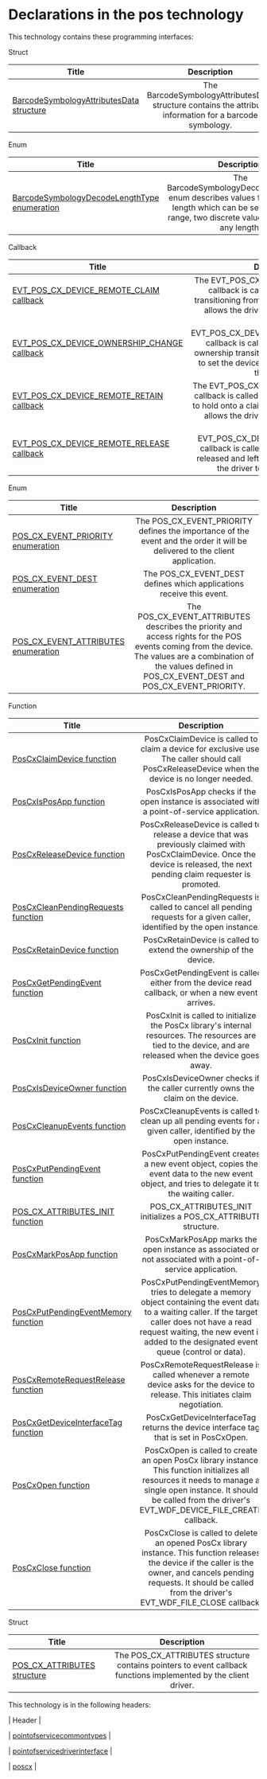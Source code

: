 # Declarations in the pos technology
This technology  contains these programming interfaces:

Struct

| Title        | Description    |
| ------------- |:-------------:|
| [BarcodeSymbologyAttributesData structure](..\pointofservicecommontypes\ns-pointofservicecommontypes--barcodesymbologyattributesdata.md) | The BarcodeSymbologyAttributesData structure contains the attribute information for a barcode symbology. |
Enum

| Title        | Description    |
| ------------- |:-------------:|
| [BarcodeSymbologyDecodeLengthType enumeration](..\pointofservicecommontypes\ne-pointofservicecommontypes--barcodesymbologydecodelengthtype.md) | The BarcodeSymbologyDecodeLengthType enum describes values for the decode length which can be set to support a range, two discrete values, or be set to any length. |
Callback

| Title        | Description    |
| ------------- |:-------------:|
| [EVT_POS_CX_DEVICE_REMOTE_CLAIM callback](..\poscx\nc-poscx-evt-pos-cx-device-remote-claim.md) | The EVT_POS_CX_DEVICE_REMOTE_CLAIM callback is called when the device is transitioning from unclaimed to claimed and allows the driver to do additional work. |
| [EVT_POS_CX_DEVICE_OWNERSHIP_CHANGE callback](..\poscx\nc-poscx-evt-pos-cx-device-ownership-change.md) | The EVT_POS_CX_DEVICE_OWNERSHIP_CHANGE callback is called during the API claim ownership transition. The driver is expected to set the device back to a default state in this routine. |
| [EVT_POS_CX_DEVICE_REMOTE_RETAIN callback](..\poscx\nc-poscx-evt-pos-cx-device-remote-retain.md) | The EVT_POS_CX_DEVICE_REMOTE_RETAIN callback is called whenever PosCx attempts to hold onto a claim on a network device and allows the driver to do additional work. |
| [EVT_POS_CX_DEVICE_REMOTE_RELEASE callback](..\poscx\nc-poscx-evt-pos-cx-device-remote-release.md) | The EVT_POS_CX_DEVICE_REMOTE_RELEASE callback is called whenever the device is released and left with no owner and allows the driver to do additional work. |
Enum

| Title        | Description    |
| ------------- |:-------------:|
| [POS_CX_EVENT_PRIORITY enumeration](..\poscx\ne-poscx--pos-cx-event-priority.md) | The POS_CX_EVENT_PRIORITY defines the importance of the event and the order it will be delivered to the client application. |
| [POS_CX_EVENT_DEST enumeration](..\poscx\ne-poscx--pos-cx-event-dest.md) | The POS_CX_EVENT_DEST defines which applications receive this event. |
| [POS_CX_EVENT_ATTRIBUTES enumeration](..\poscx\ne-poscx--pos-cx-event-attributes.md) | The POS_CX_EVENT_ATTRIBUTES describes the priority and access rights for the POS events coming from the device. The values are a combination of the values defined in POS_CX_EVENT_DEST and POS_CX_EVENT_PRIORITY. |
Function

| Title        | Description    |
| ------------- |:-------------:|
| [PosCxClaimDevice function](..\poscx\nf-poscx-poscxclaimdevice.md) | PosCxClaimDevice is called to claim a device for exclusive use. The caller should call PosCxReleaseDevice when the device is no longer needed. |
| [PosCxIsPosApp function](..\poscx\nf-poscx-poscxisposapp.md) | PosCxIsPosApp checks if the open instance is associated with a point-of-service application. |
| [PosCxReleaseDevice function](..\poscx\nf-poscx-poscxreleasedevice.md) | PosCxReleaseDevice is called to release a device that was previously claimed with PosCxClaimDevice. Once the device is released, the next pending claim requester is promoted. |
| [PosCxCleanPendingRequests function](..\poscx\nf-poscx-poscxcleanpendingrequests.md) | PosCxCleanPendingRequests is called to cancel all pending requests for a given caller, identified by the open instance. |
| [PosCxRetainDevice function](..\poscx\nf-poscx-poscxretaindevice.md) | PosCxRetainDevice is called to extend the ownership of the device. |
| [PosCxGetPendingEvent function](..\poscx\nf-poscx-poscxgetpendingevent.md) | PosCxGetPendingEvent is called either from the device read callback, or when a new event arrives. |
| [PosCxInit function](..\poscx\nf-poscx-poscxinit.md) | PosCxInit is called to initialize the PosCx library's internal resources. The resources are tied to the device, and are released when the device goes away. |
| [PosCxIsDeviceOwner function](..\poscx\nf-poscx-poscxisdeviceowner.md) | PosCxIsDeviceOwner checks if the caller currently owns the claim on the device. |
| [PosCxCleanupEvents function](..\poscx\nf-poscx-poscxcleanupevents.md) | PosCxCleanupEvents is called to clean up all pending events for a given caller, identified by the open instance. |
| [PosCxPutPendingEvent function](..\poscx\nf-poscx-poscxputpendingevent.md) | PosCxPutPendingEvent creates a new event object, copies the event data to the new event object, and tries to delegate it to the waiting caller. |
| [POS_CX_ATTRIBUTES_INIT function](..\poscx\nf-poscx-pos-cx-attributes-init.md) | POS_CX_ATTRIBUTES_INIT initializes a POS_CX_ATTRIBUTE structure. |
| [PosCxMarkPosApp function](..\poscx\nf-poscx-poscxmarkposapp.md) | PosCxMarkPosApp marks the open instance as associated or not associated with a point-of-service application. |
| [PosCxPutPendingEventMemory function](..\poscx\nf-poscx-poscxputpendingeventmemory.md) | PosCxPutPendingEventMemory tries to delegate a memory object containing the event data to a waiting caller. If the target caller does not have a read request waiting, the new event is added to the designated event queue (control or data). |
| [PosCxRemoteRequestRelease function](..\poscx\nf-poscx-poscxremoterequestrelease.md) | PosCxRemoteRequestRelease is called whenever a remote device asks for the device to release. This initiates claim negotiation. |
| [PosCxGetDeviceInterfaceTag function](..\poscx\nf-poscx-poscxgetdeviceinterfacetag.md) | PosCxGetDeviceInterfaceTag returns the device interface tag that is set in PosCxOpen. |
| [PosCxOpen function](..\poscx\nf-poscx-poscxopen.md) | PosCxOpen is called to create an open PosCx library instance. This function initializes all resources it needs to manage a single open instance. It should be called from the driver's EVT_WDF_DEVICE_FILE_CREATE callback. |
| [PosCxClose function](..\poscx\nf-poscx-poscxclose.md) | PosCxClose is called to delete an opened PosCx library instance. This function releases the device if the caller is the owner, and cancels pending requests. It should be called from the driver's EVT_WDF_FILE_CLOSE callback. |
Struct

| Title        | Description    |
| ------------- |:-------------:|
| [POS_CX_ATTRIBUTES structure](..\poscx\ns-poscx--pos-cx-attributes.md) | The POS_CX_ATTRIBUTES structure contains pointers to event callback functions implemented by the client driver. |


This technology is in the following headers:


| Header        | 

| [pointofservicecommontypes](..\pointofservicecommontypes\~PORTAL~pointofservicecommontypes.md) | 

| [pointofservicedriverinterface](..\pointofservicedriverinterface\~PORTAL~pointofservicedriverinterface.md) | 

| [poscx](..\poscx\~PORTAL~poscx.md) | 
